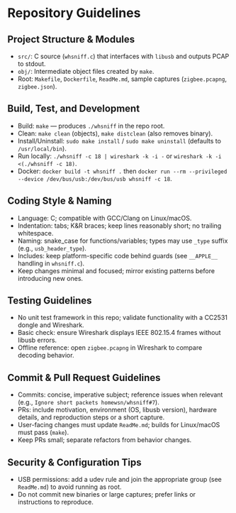# Repository Guidelines

## Project Structure & Modules
- `src/`: C source (`whsniff.c`) that interfaces with `libusb` and outputs PCAP to stdout.
- `obj/`: Intermediate object files created by `make`.
- Root: `Makefile`, `Dockerfile`, `ReadMe.md`, sample captures (`zigbee.pcapng`, `zigbee.json`).

## Build, Test, and Development
- Build: `make` — produces `./whsniff` in the repo root.
- Clean: `make clean` (objects), `make distclean` (also removes binary).
- Install/Uninstall: `sudo make install` / `sudo make uninstall` (defaults to `/usr/local/bin`).
- Run locally: `./whsniff -c 18 | wireshark -k -i -` or `wireshark -k -i <(./whsniff -c 18)`.
- Docker: `docker build -t whsniff .` then `docker run --rm --privileged --device /dev/bus/usb:/dev/bus/usb whsniff -c 18`.

## Coding Style & Naming
- Language: C; compatible with GCC/Clang on Linux/macOS.
- Indentation: tabs; K&R braces; keep lines reasonably short; no trailing whitespace.
- Naming: snake_case for functions/variables; types may use `_type` suffix (e.g., `usb_header_type`).
- Includes: keep platform-specific code behind guards (see `__APPLE__` handling in `whsniff.c`).
- Keep changes minimal and focused; mirror existing patterns before introducing new ones.

## Testing Guidelines
- No unit test framework in this repo; validate functionality with a CC2531 dongle and Wireshark.
- Basic check: ensure Wireshark displays IEEE 802.15.4 frames without libusb errors.
- Offline reference: open `zigbee.pcapng` in Wireshark to compare decoding behavior.

## Commit & Pull Request Guidelines
- Commits: concise, imperative subject; reference issues when relevant (e.g., `Ignore short packets homewsn/whsniff#7`).
- PRs: include motivation, environment (OS, libusb version), hardware details, and reproduction steps or a short capture.
- User-facing changes must update `ReadMe.md`; builds for Linux/macOS must pass (`make`).
- Keep PRs small; separate refactors from behavior changes.

## Security & Configuration Tips
- USB permissions: add a udev rule and join the appropriate group (see `ReadMe.md`) to avoid running as root.
- Do not commit new binaries or large captures; prefer links or instructions to reproduce.

